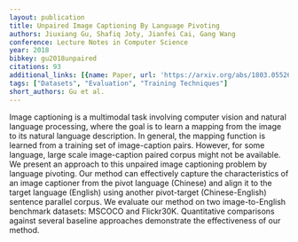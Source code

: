 ```yaml
---
layout: publication
title: Unpaired Image Captioning By Language Pivoting
authors: Jiuxiang Gu, Shafiq Joty, Jianfei Cai, Gang Wang
conference: Lecture Notes in Computer Science
year: 2018
bibkey: gu2018unpaired
citations: 93
additional_links: [{name: Paper, url: 'https://arxiv.org/abs/1803.05526'}]
tags: ["Datasets", "Evaluation", "Training Techniques"]
short_authors: Gu et al.
---
```

Image captioning is a multimodal task involving computer vision and natural
language processing, where the goal is to learn a mapping from the image to its
natural language description. In general, the mapping function is learned from
a training set of image-caption pairs. However, for some language, large scale
image-caption paired corpus might not be available. We present an approach to
this unpaired image captioning problem by language pivoting. Our method can
effectively capture the characteristics of an image captioner from the pivot
language (Chinese) and align it to the target language (English) using another
pivot-target (Chinese-English) sentence parallel corpus. We evaluate our method
on two image-to-English benchmark datasets: MSCOCO and Flickr30K. Quantitative
comparisons against several baseline approaches demonstrate the effectiveness
of our method.
